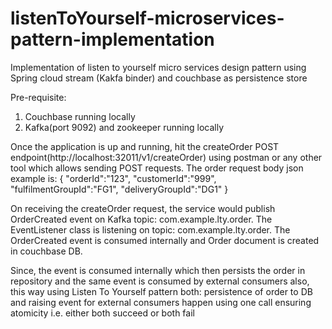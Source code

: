 # listenToYourself-microservices-pattern-implementation
Implementation of listen to yourself micro services design pattern using Spring cloud stream (Kakfa binder) and couchbase as persistence store 

Pre-requisite:
1. Couchbase running locally
2. Kafka(port 9092) and zookeeper running locally

Once the application is up and running, hit the createOrder POST endpoint(http://localhost:32011/v1/createOrder) using postman or any other tool which allows sending POST requests. The order request body json example is:
{
	"orderId":"123",
	"customerId":"999",
	"fulfilmentGroupId":"FG1",
	"deliveryGroupId":"DG1"
}

On receiving the createOrder request, the service would publish OrderCreated event on Kafka topic: com.example.lty.order. The EventListener class is listening on topic: com.example.lty.order. The OrderCreated event is consumed internally and Order document is created in couchbase DB.


Since, the event is consumed internally which then persists the order in repository and the same event is consumed by external consumers also, this way using Listen To Yourself pattern both: persistence of order to DB and raising event for external consumers happen using one call ensuring atomicity i.e. either both succeed or both fail
